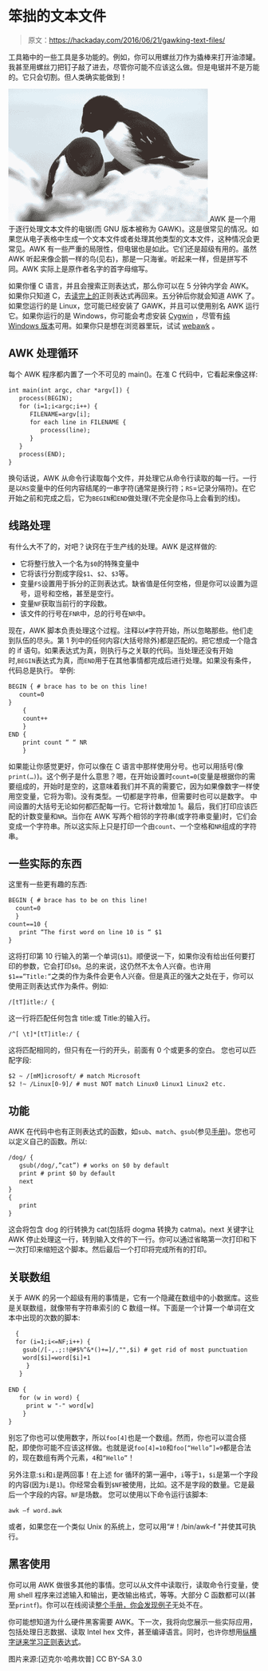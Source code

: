 # 笨拙的文本文件

> 原文：<https://hackaday.com/2016/06/21/gawking-text-files/>

工具箱中的一些工具是多功能的。例如，你可以用螺丝刀作为撬棒来打开油漆罐。我甚至用螺丝刀把钉子敲了进去，尽管你可能不应该这么做。但是电锯并不是万能的。它只会切割。但人类确实能做到！

[![auk](img/ca5e5fecf9dcb9a2ef79b5fe412920ce.png) ](https://hackaday.com/wp-content/uploads/2016/06/auk.jpg) AWK 是一个用于逐行处理文本文件的电锯(而 GNU 版本被称为 GAWK)。这是很常见的情况。如果您从电子表格中生成一个文本文件或者处理其他类型的文本文件，这种情况会更常见。AWK 有一些严重的局限性，但电锯也是如此。它们还是超级有用的。虽然 AWK 听起来像企鹅一样的鸟(见右)，那是一只海雀。听起来一样，但是拼写不同。AWK 实际上是原作者名字的首字母缩写。

如果你懂 C 语言，并且会搜索正则表达式，那么你可以在 5 分钟内学会 AWK。如果你只知道 C，去[读完](http://www.regular-expressions.info/tutorial.html)[上的](http://gskinner.com/RegExr/)正则表达式再回来。五分钟后你就会知道 AWK 了。如果您运行的是 Linux，您可能已经安装了 GAWK，并且可以使用别名 AWK 运行它。如果你运行的是 Windows，你可能会考虑安装 [Cygwin](http://www.cygwin.com) ，尽管有[纯 Windows 版本](http://gnuwin32.sourceforge.net/packages/gawk/htm)可用。如果你只是想在浏览器里玩，试试 [webawk](http://crashcourse.housegordon.org/webawk) 。

## AWK 处理循环

每个 AWK 程序都内置了一个不可见的 main()。在准 C 代码中，它看起来像这样:

```
int main(int argc, char *argv[]) {
   process(BEGIN);
   for (i=1;i<argc;i++) {
      FILENAME=argv[i];
      for each line in FILENAME {
         process(line);
      }
   }
   process(END);
}

```

换句话说，AWK 从命令行读取每个文件，并处理它从命令行读取的每一行。一行是以`RS`变量中的任何内容结尾的一串字符(通常是换行符；`RS`=记录分隔符)。在它开始之前和完成之后，它为`BEGIN`和`END`做处理(不完全是你马上会看到的线)。

## 线路处理

有什么大不了的，对吧？诀窍在于生产线的处理。AWK 是这样做的:

*   它将整行放入一个名为`$0`的特殊变量中
*   它将该行分割成字段`$1`、`$2`、`$3`等。
*   变量`FS`设置用于拆分的正则表达式。缺省值是任何空格，但是你可以设置为逗号，逗号和空格，甚至是空行。
*   变量`NF`获取当前行的字段数。
*   该文件的行号在`FNR`中，总的行号在`NR`中。

现在，AWK 脚本负责处理这个过程。注释以`#`字符开始，所以忽略那些。他们走到队伍的尽头。第 1 列中的任何内容(大括号除外)都是匹配的。把它想成一个隐含的 if 语句。如果表达式为真，则执行与之关联的代码。当处理还没有开始时,`BEGIN`表达式为真，而`END`用于在其他事情都完成后进行处理。如果没有条件，代码总是执行。
举例:

```
BEGIN { # brace has to be on this line!
   count=0
}
    { 
    count++
    }
END {
    print count “ “ NR
    }

```

如果能让你感觉更好，你可以像在 C 语言中那样使用分号。也可以用括号(像`print(…)`)。这个例子是什么意思？嗯，在开始设置时`count=0`(变量是根据你的需要组成的，开始时是空的，这意味着我们并不真的需要它，因为如果像数字一样使用空变量，它将为零)。没有类型。一切都是字符串，但需要时也可以是数字。
中间设置的大括号无论如何都匹配每一行。它将计数增加 1。最后，我们打印应该匹配的计数变量和`NR`。当你在 AWK 写两个相邻的字符串(或字符串变量)时，它们会变成一个字符串。所以这实际上只是打印一个由`count`、一个空格和`NR`组成的字符串。

## 一些实际的东西

这里有一些更有趣的东西:

```
BEGIN { # brace has to be on this line!
  count=0
  }
count==10 {
   print “The first word on line 10 is “ $1
}
```

这将打印第 10 行输入的第一个单词(`$1`)。顺便说一下，如果你没有给出任何要打印的参数，它会打印`$0`。总的来说，这仍然不太令人兴奋。也许用`$1==”Title:”`之类的作为条件会更令人兴奋。但是真正的强大之处在于，你可以使用正则表达式作为条件。例如:

```
/[tT]itle:/ {
```

这一行将匹配任何包含 title:或 Title:的输入行。

```
/^[ \t]*[tT]itle:/ {
```

这将匹配相同的，但只有在一行的开头，前面有 0 个或更多的空白。
您也可以匹配字段:

```
$2 ~ /[mM]icrosoft/ # match Microsoft
$2 !~ /Linux[0-9]/ # must NOT match Linux0 Linux1 Linux2 etc.

```

## 功能

AWK 在代码中也有正则表达式的函数，如`sub`、`match`、`gsub`(参见[手册](http://www.gnu.org/software/gawk/manual/gawk.html#String-Functions))。您也可以定义自己的函数。所以:

```
/dog/ {
   gsub(/dog/,”cat”) # works on $0 by default
   print # print $0 by default
   next
}
{
   print
}

```

这会将包含 dog 的行转换为 cat(包括将 dogma 转换为 catma)。next 关键字让 AWK 停止处理这一行，转到输入文件的下一行。你可以通过省略第一次打印和下一次打印来缩短这个脚本。然后最后一个打印将完成所有的打印。

## 关联数组

关于 AWK 的另一个超级有用的事情是，它有一个隐藏在数组中的小数据库。这些是关联数组，就像带有字符串索引的 C 数组一样。下面是一个计算一个单词在文本中出现的次数的脚本:

```
  {
  for (i=1;i<=NF;i++) {
    gsub(/[-,.;:!@#$%^&*()+=]/,"",$i) # get rid of most punctuation
    word[$i]=word[$i]+1
     }
   }

END {
   for (w in word) {
     print w "-" word[w]
    }
}

```

别忘了你也可以使用数字，所以`foo[4]`也是一个数组。然而，你也可以混合搭配，即使你可能不应该这样做。也就是说`foo[4]=10`和`foo[“Hello”]=9`都是合法的，现在数组有两个元素，`4`和`“Hello”`！

另外注意:`$i`和`i`是两回事！在上述 for 循环的第一遍中，`i`等于`1`，`$i`是第一个字段的内容(因为`i`是`1`)。你经常会看到`$NF`被使用，比如。这不是字段的数量。它是最后一个字段的内容。`NF`是场数。
您可以使用以下命令运行该脚本:

```
awk –f word.awk
```

或者，如果您在一个类似 Unix 的系统上，您可以用“#！/bin/awk–f "并使其可执行。

## 黑客使用

你可以用 AWK 做很多其他的事情。您可以从文件中读取行，读取命令行变量，使用 shell 程序来过滤输入和输出，更改输出格式，等等。大部分 C 函数都可以(甚至`printf`)。你可以在线阅读[整个手册，你会发现](http://www.gnu.org/software/gawk/manual/gawk.html)[例子](http://www.linuxfocus.org/English/September1999/article103.html)无处不在。

你可能想知道为什么硬件黑客需要 AWK。下一次，我将向您展示一些实际应用，包括处理日志数据、读取 Intel hex 文件，甚至编译语言。同时，也许你想用[纵横字谜来学习正则表达式](https://hackaday.com/2016/01/31/crosswords-help-you-learn-regular-expressions/)。

图片来源:[迈克尔·哈弗坎普] CC BY-SA 3.0